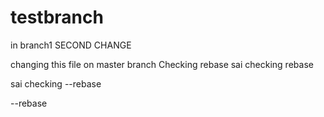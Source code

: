 # testbranch
in branch1
SECOND CHANGE

changing this file on master branch
Checking rebase
sai checking rebase

sai checking --rebase

--rebase

